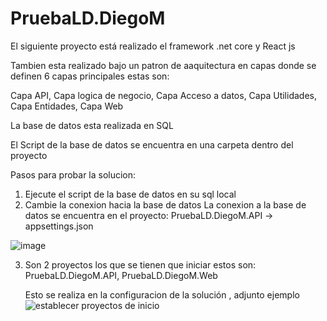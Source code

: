 # PruebaLD.DiegoM

El siguiente proyecto está realizado el framework .net core y React js

Tambien esta realizado bajo un patron de aaquitectura en capas donde se definen 6 capas principales 
estas son:

Capa API,
Capa logica de negocio,
Capa Acceso a datos,
Capa Utilidades,
Capa Entidades,
Capa Web

La base de datos esta realizada en SQL 

El Script de la base de datos se encuentra en una carpeta dentro del proyecto


Pasos para probar la solucion:

1. Ejecute el script de la base de datos en su sql local
2. Cambie la conexion hacia la base de datos
La conexion a la base de datos se encuentra en el proyecto: PruebaLD.DiegoM.API -> appsettings.json

![image](https://user-images.githubusercontent.com/31227628/134843323-ab497b21-772a-42cd-8608-50174f8526b0.png)

3. Son 2 proyectos los que se tienen que iniciar estos son:
   PruebaLD.DiegoM.API,
   PruebaLD.DiegoM.Web
   
   Esto se realiza en la configuracion de la solución , adjunto ejemplo 
   ![establecer proyectos de inicio](https://user-images.githubusercontent.com/31227628/134843586-eb18c53a-baa7-4cbe-847e-6af287892375.gif)







